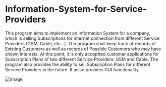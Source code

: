 # Information-System-for-Service-Providers
 
  This program aims to implement an Information System for a company, which is selling Subscriptions for internet connection from different Service Providers (GSM, Cable, etc…). The program shall keep track of records of Existing Customers as well as records of Possible Customers who may have shown interests. At this point, it is only acceptted customer applications for Subscription Plans of two different Service Providers: GSM and Cable. The program also provides the ability to sell Subscription Plans for different Service Providers in the future. It aslso provides GUI functionality.
  
![image](https://user-images.githubusercontent.com/83505749/194720317-b5b71d91-eb81-46b9-b2ec-05a51f4bfc30.png)
